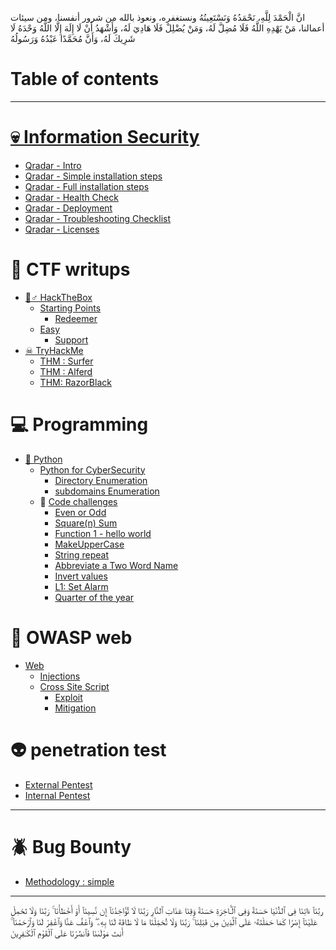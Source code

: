 انَّ الْحَمْدَ لِلَّهِ، نَحْمَدُهُ وَنَسْتَعِينُهُ ونستغفره، ونعوذ بالله من شرور أنفسنا، ومن سيئات أعمالنا، مَنْ يَهْدِهِ اللَّهُ فَلَا مُضِلَّ لَهُ، وَمَنْ يُضْلِلْ فَلَا هَادِيَ لَهُ، وَأَشْهَدُ أَنْ لَا إِلَهَ إِلَّا اللَّهُ وَحْدَهُ لَا شَرِيكَ لَهُ، وَأَنَّ مُحَمَّدًا عَبْدُهُ وَرَسُولُهُ

# Table of contents
---

# [💀 Information Security](<README (1).md>)
  * [Qradar - Intro](information-security/QRadar-intro.md) 
  * [Qradar - Simple installation steps](information-security/qradar-part-1.md)
  * [Qradar - Full installation steps ](information-security/Qradar-Full-install.md)
  * [Qradar - Health Check](information-security/Qradar-Part2.md)
  * [Qradar - Deployment](information-security/Qradar-Part4.md)
  * [Qradar - Troubleshooting Checklist](information-security/Qradar-Part3.md)
  * [Qradar - Licenses](information-security/Qradar-Part5.md)
# 🧟 CTF writups&#x20;

* [🧟♂ HackTheBox](ctf-writups/hackthebox/README.md)
  * [Starting Points](ctf-writups/hackthebox/starting-points/README.md)
    * [Redeemer](ctf-writups/hackthebox/starting-points/redeemer.md)
  * [Easy](ctf-writups/hackthebox/easy/README.md)
    * [Support](ctf-writups/hackthebox/easy/support.md)
* [☠ TryHackMe](ctf-writups/tryhackme/README.md)
  * [THM : Surfer](ctf-writups/tryhackme/thm-surfer.md)
  * [THM : Alferd](ctf-writups/tryhackme/thm-alferd.md)
  * [THM: RazorBlack](ctf-writups/tryhackme/razorblack.md)

# :computer: Programming

* [🐍 Python](programming/python/README.md)
  * [Python for CyberSecurity](programming/python/python-for-cybersecurity/README.md)
    * [Directory Enumeration](programming/python/python-for-cybersecurity/directory-enumeration.md)
    * [subdomains Enumeration](programming/python/python-for-cybersecurity/subdomains-enumeration.md)
  * :page_with_curl: [Code challenges](programming/python/code-challenges/README.md)
    * [Even or Odd](programming/python/code-challenges/even-or-odd.md)
    * [Square(n) Sum](programming/python/code-challenges/square-n-sum.md)
    * [Function 1 - hello world](programming/python/code-challenges/function-1-hello-world.md)
    * [MakeUpperCase](programming/python/code-challenges/makeuppercase.md)
    * [String repeat](programming/python/code-challenges/string-repeat.md)
    * [Abbreviate a Two Word Name](programming/python/code-challenges/abbreviate-a-two-word-name.md)
    * [Invert values](programming/python/code-challenges/invert-values.md)
    * [L1: Set Alarm](programming/python/code-challenges/l1-set-alarm.md)
    * [Quarter of the year](programming/python/code-challenges/quarter-of-the-year.md)

# :closed_lock_with_key: OWASP web 

* [Web](owasp/web.md)
  * [Injections](webgoat-exploit-and-mitigate/a3-injections/README.md)
  * [Cross Site Script](webgoat-exploit-and-mitigate/a3-injections/cross-site-script/README.md)
    * [Exploit](webgoat-exploit-and-mitigate/a3-injections/cross-site-script/exploit.md)
    * [Mitigation](webgoat-exploit-and-mitigate/a3-injections/cross-site-script/mitigation.md)

# 👽 penetration test

* [External Pentest](penetration-test/external-pentest.md)
* [Internal Pentest](penetration-test/internal-pentest.md)

---

# :beetle: Bug Bounty 
- [Methodology : simple](bugbounty/Methodology-simple.md)

---



ربَّنَآ ءَاتِنَا فِى ٱلدُّنْيَا حَسَنَةً وَفِى ٱلْـَٔاخِرَةِ حَسَنَةً وَقِنَا عَذَابَ ٱلنَّارِ
رَبَّنَا لَا تُؤَاخِذْنَآ إِن نَّسِينَآ أَوْ أَخْطَأْنَا ۚ رَبَّنَا وَلَا تَحْمِلْ عَلَيْنَآ إِصْرًا كَمَا حَمَلْتَهُۥ عَلَى ٱلَّذِينَ مِن قَبْلِنَا ۚ رَبَّنَا وَلَا تُحَمِّلْنَا مَا لَا طَاقَةَ لَنَا بِهِۦ ۖ وَٱعْفُ عَنَّا وَٱغْفِرْ لَنَا وَٱرْحَمْنَآ ۚ أَنتَ مَوْلَىٰنَا فَٱنصُرْنَا عَلَى ٱلْقَوْمِ ٱلْكَـٰفِرِينَ
